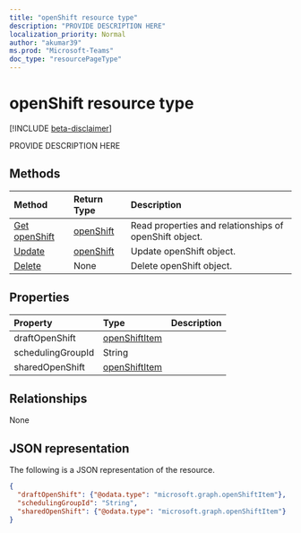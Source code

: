 ```yaml
---
title: "openShift resource type"
description: "PROVIDE DESCRIPTION HERE"
localization_priority: Normal
author: "akumar39"
ms.prod: "Microsoft-Teams"
doc_type: "resourcePageType"
---
```


# openShift resource type

[!INCLUDE [beta-disclaimer](../../includes/beta-disclaimer.md)]

PROVIDE DESCRIPTION HERE

## Methods

| Method       | Return Type | Description |
|:-------------|:------------|:------------|
| [Get openShift](../api/openshift-get.md) | [openShift](openshift.md) | Read properties and relationships of openShift object. |
| [Update](../api/openshift-update.md) | [openShift](openshift.md) | Update openShift object. |
| [Delete](../api/openshift-delete.md) | None | Delete openShift object. |

## Properties

| Property     | Type        | Description |
|:-------------|:------------|:------------|
|draftOpenShift|[openShiftItem](openshiftitem.md)||
|schedulingGroupId|String||
|sharedOpenShift|[openShiftItem](openshiftitem.md)||

## Relationships

None

## JSON representation

The following is a JSON representation of the resource.

<!-- {
  "blockType": "resource",
  "optionalProperties": [

  ],
  "@odata.type": "microsoft.graph.openShift",
  "baseType": ""
}-->

```json
{
  "draftOpenShift": {"@odata.type": "microsoft.graph.openShiftItem"},
  "schedulingGroupId": "String",
  "sharedOpenShift": {"@odata.type": "microsoft.graph.openShiftItem"}
}
```

<!-- uuid: 16cd6b66-4b1a-43a1-adaf-3a886856ed98
2019-02-04 14:57:30 UTC -->
<!-- {
  "type": "#page.annotation",
  "description": "openShift resource",
  "keywords": "",
  "section": "documentation",
  "tocPath": ""
}-->